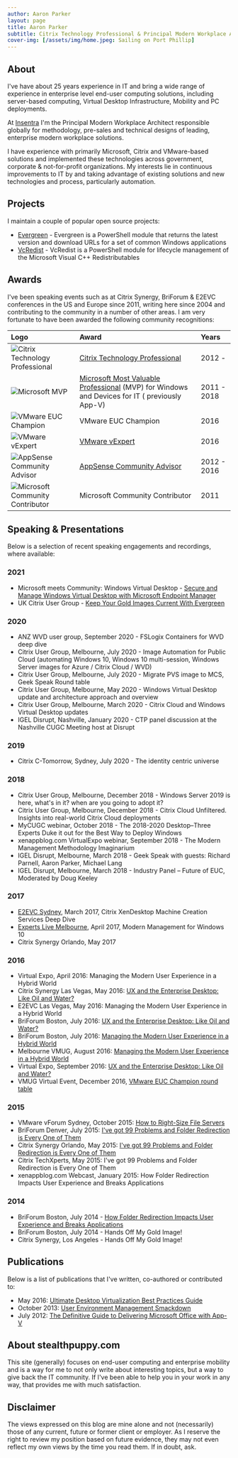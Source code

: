 ```yaml
---
author: Aaron Parker
layout: page
title: Aaron Parker
subtitle: Citrix Technology Professional & Principal Modern Workplace Architect @Insentra
cover-img: [/assets/img/home.jpeg: Sailing on Port Phillip]
---
```

## About

I've have about 25 years experience in IT and bring a wide range of experience in enterprise level end-user computing solutions, including server-based computing, Virtual Desktop Infrastructure, Mobility and PC deployments.

At [Insentra](https://www.insentragroup.com) I'm the Principal Modern Workplace Architect responsible globally for methodology, pre-sales and technical designs of leading, enterprise modern workplace solutions.

I have experience with primarily Microsoft, Citrix and VMware-based solutions and implemented these technologies across government, corporate & not-for-profit organizations. My interests lie in continuous improvements to IT by and taking advantage of existing solutions and new technologies and process, particularly automation.

## Projects

I maintain a couple of popular open source projects:

* [Evergreen](https://stealthpuppy.com/evergreen/) - Evergreen is a PowerShell module that returns the latest version and download URLs for a set of common Windows applications
* [VcRedist](https://stealthpuppy.com/vcredist/) - VcRedist is a PowerShell module for lifecycle management of the Microsoft Visual C++ Redistributables

## Awards

I've been speaking events such as at Citrix Synergy, BriForum & E2EVC conferences in the US and Europe since 2011, writing here since 2004 and contributing to the community in a number of other areas. I am very fortunate to have been awarded the following community recognitions:

| Logo | Award | Years |
|:--|:--|:--|
| ![Citrix Technology Professional]({{site.baseurl}}/media/about/ctp.png) | [Citrix Technology Professional](https://www.citrix.com/community/ctp/awardees.html) | 2012 - |
| ![Microsoft MVP]({{site.baseurl}}/media/about/MicrosoftMVP.png) | [Microsoft Most Valuable Professional](https://mvp.microsoft.com/en-us/mvp/Aaron%20%20Parker-4030523) (MVP) for Windows and Devices for IT ( previously App-V) | 2011 - 2018 |
| ![VMware EUC Champion]({{site.baseurl}}/media/about/VMwareEUCChampion.png) | VMware EUC Champion | 2016 |
| ![VMware vExpert]({{site.baseurl}}/media/about/VMwarevExpert.jpg) | [VMware vExpert](http://blogs.vmware.com/vmtn/2016/02/vexpert-2016-award-announcement.html) | 2016 |
| ![AppSense Community Advisor]({{site.baseurl}}/media/about/AppSenseCommunityAdvisor.png) | [AppSense Community Advisor](http://blog.appsense.com/2012/11/appsense-community-advisor-program/) | 2012 - 2016 |
| ![Microsoft Community Contributor]({{site.baseurl}}/media/about/MicrosoftCommunityContributor.png) | Microsoft Community Contributor | 2011 |

## Speaking & Presentations

Below is a selection of recent speaking engagements and recordings, where available:

### 2021

* Microsoft meets Community: Windows Virtual Desktop - [Secure and Manage Windows Virtual Desktop with Microsoft Endpoint Manager](https://christiaanbrinkhoff.com/2021/04/12/4-microsoft-meets-community-windows-virtual-desktop-fourth-one-year-anniversary-edition-recap-and-content-sharing/)
* UK Citrix User Group - [Keep Your Gold Images Current With Evergreen](https://www.mycugc.org/events/event-description?CalendarEventKey=8924f17e-0c9c-47f6-a8f8-3a678405995a&CommunityKey=02c43d72-1ef5-40e7-9049-b2bba8fc884d&Home=%2fevents%2flocal-events)

### 2020

* ANZ WVD user group, September 2020 - FSLogix Containers for WVD deep dive
* Citrix User Group, Melbourne, July 2020 - Image Automation for Public Cloud (automating Windows 10, Windows 10 multi-session, Windows Server images for Azure / Citrix Cloud / WVD)
* Citrix User Group, Melbourne, July 2020 - Migrate PVS image to MCS, Geek Speak Round table
* Citrix User Group, Melbourne, May 2020 - Windows Virtual Desktop update and architecture approach and overview
* Citrix User Group, Melbourne, March 2020 - Citrix Cloud and Windows Virtual Desktop updates
* IGEL Disrupt, Nashville, January 2020 - CTP panel discussion at the Nashville CUGC Meeting host at Disrupt

### 2019

* Citrix C-Tomorrow, Sydney, July 2020 - The identity centric universe

### 2018

* Citrix User Group, Melbourne, December 2018 - Windows Server 2019 is here, what's in it? when are you going to adopt it?
* Citrix User Group, Melbourne, December 2018 - Citrix Cloud Unfiltered. Insights into real-world Citrix Cloud deployments
* MyCUGC webinar, October 2018 - The 2018-2020 Desktop–Three Experts Duke it out for the Best Way to Deploy Windows
* xenappblog.com VirtualExpo webinar, September 2018 - The Modern Management Methodology Imaginarium
* IGEL Disrupt, Melbourne, March 2018 - Geek Speak with guests: Richard Parnell, Aaron Parker, Michael Lang
* IGEL Disrupt, Melbourne, March 2018 - Industry Panel – Future of EUC, Moderated by Doug Keeley

### 2017

* [E2EVC Sydney](http://www.e2evc.com/home/HomeEU.aspx#SYDNEY), March 2017, Citrix XenDesktop Machine Creation Services Deep Dive
* [Experts Live Melbourne](https://www.expertslive.org.au/), April 2017, Modern Management for Windows 10
* Citrix Synergy Orlando, May 2017

### 2016

* Virtual Expo, April 2016: Managing the Modern User Experience in a Hybrid World
* Citrix Synergy Las Vegas, May 2016: [UX and the Enterprise Desktop: Like Oil and Water?](https://youtu.be/8TpXl80fkKQ)
* E2EVC Las Vegas, May 2016: Managing the Modern User Experience in a Hybrid World
* BriForum Boston, July 2016: [UX and the Enterprise Desktop: Like Oil and Water?](http://briforum.com/2016/US/)
* BriForum Boston, July 2016: [Managing the Modern User Experience in a Hybrid World](http://briforum.com/2016/US/)
* Melbourne VMUG, August 2016: [Managing the Modern User Experience in a Hybrid World](http://vmug.com/melbourne)
* Virtual Expo, September 2016: [UX and the Enterprise Desktop: Like Oil and Water?](https://xenapptraining.leadpages.co/xbve092016/)
* VMUG Virtual Event, December 2016, [VMware EUC Champion round table](https://www.vmug.com/Attend/VMUG-Virtual-Event)

### 2015

* VMware vForum Sydney, October 2015: [How to Right-Size File Servers](https://www.youtube.com/watch?v=v-bpqq2Xxq4)
* BriForum Denver, July 2015: [I've got 99 Problems and Folder Redirection is Every One of Them](http://www.brianmadden.com/video/BriForum-2015-Ive-Got-99-Problems-and-Folder-Redirection-is-Every-One-of-Them)
* Citrix Synergy Orlando, May 2015: [I've got 99 Problems and Folder Redirection is Every One of Them](https://www.mycugc.org/p/do/sd/sid=25)
* Citrix TechXperts, May 2015: I've got 99 Problems and Folder Redirection is Every One of Them
* xenappblog.com Webcast, January 2015: How Folder Redirection Impacts User Experience and Breaks Applications

### 2014

* BriForum Boston, July 2014 - [How Folder Redirection Impacts User Experience and Breaks Applications](http://www.brianmadden.com/video/BriForum-2014-Boston-How-Folder-Redirection-Impacts-User-Experience-and-Breaks-Applications)
* BriForum Boston, July 2014 - Hands Off My Gold Image!
* Citrix Synergy, Los Angeles - Hands Off My Gold Image!

## Publications

Below is a list of publications that I've written, co-authored or contributed to:

* May 2016: [Ultimate Desktop Virtualization Best Practices Guide](http://community.atlantiscomputing.com/blog/Atlantis/May-2016/Ultimate-Virtualization-Best-Practices-Guide)
* October 2013: [User Environment Management Smackdown](http://www.brianmadden.com/opinion/Fight-Appsense-Citrix-Immidio-Microsoft-Liquidware-Labs-PolicyPak-RES-Scense-and-others)
* July 2012: [The Definitive Guide to Delivering Microsoft Office with App-V](http://blog.stealthpuppy.com/community/white-paper-the-definitive-guide-to-delivering-microsoft-office-with-app-v/)

## About stealthpuppy.com

This site (generally) focuses on end-user computing and enterprise mobility and is a way for me to not only write about interesting topics, but a way to give back the IT community. If I've been able to help you in your work in any way, that provides me with much satisfaction.

## Disclaimer

The views expressed on this blog are mine alone and not (necessarily) those of any current, future or former client or employer. As I reserve the right to review my position based on future evidence, they may not even reflect my own views by the time you read them. If in doubt, ask.
